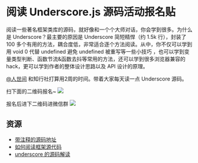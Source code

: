 # 阅读 Underscore.js 源码活动报名贴
阅读一些著名框架类库的源码，就好像和一个个大师对话，你会学到很多。为什么是 Underscore？最主要的原因是 Underscore 简短精悍（约 1.5k 行），封装了 100 多个有用的方法，耦合度低，非常适合逐个方法阅读。从中，你不仅可以学到用 void 0 代替 undefined 避免 undefined 被重写等一些小技巧 ，也可以学到变量类型判断、函数节流&函数去抖等常用的方法，还可以学到很多浏览器兼容的 hack，更可以学到作者的整体设计思路以及 API 设计的原理。

[@人世间](https://github.com/cyf0611) 和知行社打算用2周的时间。带着大家每天读一点 Underscore 源码。

扫下面的二维码报名~
![](http://upload-images.jianshu.io/upload_images/7219342-f9f6e1d284426ceb.png?imageMogr2/auto-orient/strip%7CimageView2/2/w/1240)

报名后进下二维码进微信群
![](http://upload-images.jianshu.io/upload_images/7219342-faa179676753117f.jpeg?imageMogr2/auto-orient/strip%7CimageView2/2/w/1240)

## 资源
* [带注释的源码地址](http://underscorejs.org/docs/underscore.html)
* [如何阅读框架源代码](https://juejin.im/post/595910236fb9a06ba646398e)
* [underscore 的源码解读](https://github.com/hanzichi/underscore-analysis)